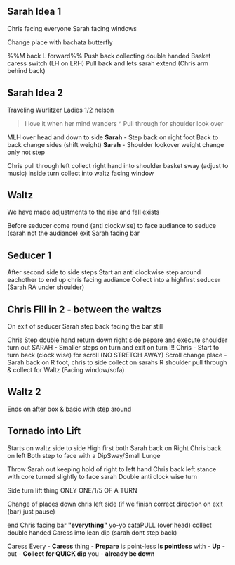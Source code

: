 
## Sarah Idea 1

Chris facing everyone
Sarah facing windows

Change place with bachata butterfly

%%M back L forward%%
Push back collecting double handed
Basket caress
switch (LH on LRH)
Pull back and lets sarah extend (Chris arm behind back)

## Sarah Idea 2

Traveling Wurlitzer
Ladies 1/2 nelson
> I love it when her mind wanders
^ Pull through for shoulder look over

MLH over head and down to side
**Sarah** - Step back on right foot
Back to back change sides (shift weight)
**Sarah** - Shoulder lookover weight change only not step

Chris pull through left collect right hand into shoulder basket sway (adjust to music)
inside turn collect into waltz facing window


## Waltz
We have made adjustments to the rise and fall exists 

Before seducer come round (anti clockwise) to face audiance to seduce (sarah not the audiance)
exit Sarah facing bar




## Seducer 1
After second side to side steps
Start an anti clockwise step around eachother to end up chris facing audiance
Collect into a highfirst seducer (Sarah RA under shoulder)

## Chris Fill in 2 - between the waltzs
On exit of seducer Sarah step back facing the bar still

Chris Step  double hand return down right side
pepare and execute shoulder turn out
SARAH - Smaller steps on turn and exit on turn !!!
Chris - Start to turn back (clock wise) for scroll (NO STRETCH AWAY)
Scroll change place - Sarah back on R foot, chris to side collect on sarahs R shoulder
pull through & collect for Waltz (Facing window/sofa)

## Waltz 2
Ends on after box & basic with step around

## Tornado into Lift

Starts on waltz side to side
High first both Sarah back on Right Chris back on left
Both step to face with a DipSway/Small Lunge

Throw Sarah out keeping hold of right to left hand
Chris back left stance with core turned slightly to face sarah
Double anti clock wise turn

Side turn lift thing
ONLY ONE/1/5 OF A TURN

Change of places down chris left side (if we finish correct direction on exit (bar) just pause)

end Chris facing bar
**"everything"** yo-yo cataPULL (over head)
collect double handed
Caress into lean dip (sarah dont step back)

Caress
Every - **Caress**
thing - **Prepare**
is point-less  **Is pointless**
with - **Up**
-out - **Collect for QUICK dip**
you - **already be down**